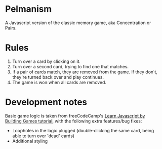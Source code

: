 # Pelmanism

A Javascript version of the classic memory game, aka Concentration or Pairs.

# Rules

1. Turn over a card by clicking on it.
2. Turn over a second card, trying to find one that matches.
3. If a pair of cards match, they are removed from the game. If they don't, they're turned back over and play continues.
4. The game is won when all cards are removed.

# Development notes

Basic game logic is taken from freeCodeCamp's [Learn Javascript by Building Games tutorial](https://www.youtube.com/watch?v=lhNdUVh3qCc&feature=emb_logo), with the following extra features/bug fixes:

- Loopholes in the logic plugged (double-clicking the same card, being able to turn over 'dead' cards)
- Additional styling
